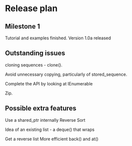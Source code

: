 # Release plan

## Milestone 1

Tutorial and examples finished. Version 1.0a released

## Outstanding issues

cloning sequences - clone().

Avoid unnecessary copying, particularly of stored_sequence.

Complete the API by looking at IEnumerable

Zip.

## Possible extra features

Use a shared_ptr internally
Reverse
Sort

Idea of an existing list - a deque() that wraps 

Get a reverse list
More efficient back() and at()
